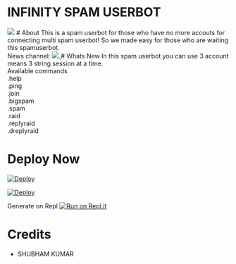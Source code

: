 # INFINITY SPAM USERBOT
<img src="https://telegra.ph/file/950218d76ad7a3865a915.jpg">
# About 
This is a spam userbot for those who have no more accouts for connecting multi spam userbot!
So we made easy for those who are waiting this spamuserbot.<br>
News channel: <a  href="https://t.me/Philips_bots" alt="Philips Bot"> <img  src="https://img.shields.io/badge/%F0%9F%92%A1-Philips%20Updates-9cf" /> </a>
# Whats New 
In this spam userbot you can use 3 account means 3 string session at a time.
<br> Available commands <br>
.help <br>
.ping <br>
.join <br>
.bigspam <br>
.spam <br>
.raid <br>
.replyraid <br>
.dreplyraid <br>

# Deploy Now 
[![Deploy](https://www.herokucdn.com/deploy/button.svg)](https://heroku.com/deploy?template=https://github.com/shubham-king/dablu_robot)

[![Deploy](https://www.herokucdn.com/deploy/button.svg)](https://heroku.com/deploy?template=https://github.com/shubham-king/Infinity_spambot)

Generate on Repl [![Run on Repl.it](https://repl.it/badge/github/YukkiBot/YukkiSpamBot)](https://replit.com/@shubham-king/Infinity-Spam-bot)

# Credits
- SHUBHAM KUMAR

   




